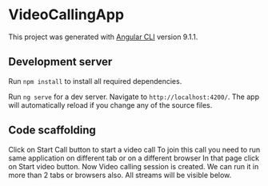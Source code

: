 
# VideoCallingApp

This project was generated with [Angular CLI](https://github.com/angular/angular-cli) version 9.1.1.

## Development server

Run `npm install` to install all required dependencies.

Run `ng serve` for a dev server. Navigate to `http://localhost:4200/`. The app will automatically reload if you change any of the source files.

## Code scaffolding

Click on Start Call button to start a video call
To join this call you need to run same application on different tab or on a different browser
In that page click on Start video button.
Now Video calling session is created. We can run it in more than 2 tabs or browsers also. All streams will be visible below.
